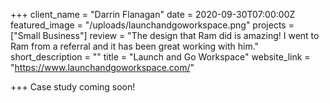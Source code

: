 +++
client_name = "Darrin Flanagan"
date = 2020-09-30T07:00:00Z
featured_image = "/uploads/launchandgoworkspace.png"
projects = ["Small Business"]
review = "The design that Ram did is amazing! I went to Ram from a referral and it has been great working with him."
short_description = ""
title = "Launch and Go Workspace"
website_link = "https://www.launchandgoworkspace.com/"

+++
Case study coming soon!